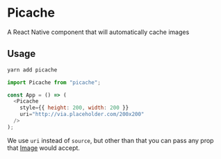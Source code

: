 # Picache

A React Native component that will automatically cache images

## Usage

```bash
yarn add picache
```


```js
import Picache from "picache";

const App = () => (
  <Picache
    style={{ height: 200, width: 200 }}
    uri="http://via.placeholder.com/200x200"
  />
);
```

We use `uri` instead of `source`, but other than that you can pass any prop that [Image](https://facebook.github.io/react-native/docs/image.html) would accept.
